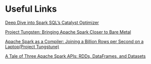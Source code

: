# Useful Links

[Deep Dive into Spark SQL’s Catalyst Optimizer](https://databricks.com/blog/2015/04/13/deep-dive-into-spark-sqls-catalyst-optimizer.html)

[Project Tungsten: Bringing Apache Spark Closer to Bare Metal](https://databricks.com/blog/2015/04/28/project-tungsten-bringing-spark-closer-to-bare-metal.html)

[Apache Spark as a Compiler: Joining a Billion Rows per Second on a Laptop(Project Tungstune)](https://databricks.com/blog/2016/05/23/apache-spark-as-a-compiler-joining-a-billion-rows-per-second-on-a-laptop.html)

[A Tale of Three Apache Spark APIs: RDDs, DataFrames, and Datasets](https://databricks.com/blog/2016/07/14/a-tale-of-three-apache-spark-apis-rdds-dataframes-and-datasets.html)



